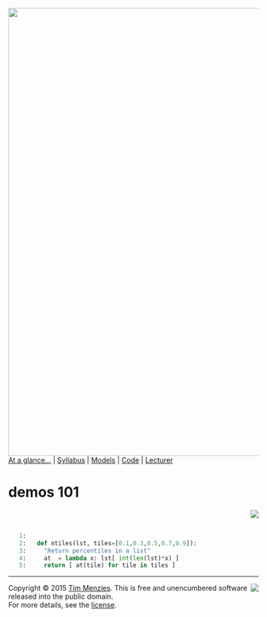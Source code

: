 [<img width=900 src="https://raw.githubusercontent.com/txt/mase/master/img/banner1.png">](https://github.com/txt/mase/blob/master/README.md)   
[At a glance...](https://github.com/txt/mase/blob/master/OVERVIEW.md) |
[Syllabus](https://github.com/txt/mase/blob/master/SYLLABUS.md) |
[Models](https://github.com/txt/mase/blob/master/MODELS.md) |
[Code](https://github.com/txt/mase/tree/master/src) |
[Lecturer](http://menzies.us) 



# demos 101

<a href="ntiles.py#L10-L14"><img align=right src="http://www.hungarianreference.com/i/arrow_out.gif"></a><br clear=all>
```python

   1:   
   2:   def ntiles(lst, tiles=[0.1,0.3,0.5,0.7,0.9]):
   3:     "Return percentiles in a list"
   4:     at  = lambda x: lst[ int(len(lst)*x) ]
   5:     return [ at(tile) for tile in tiles ]
```


_________

<img align=right src="https://raw.githubusercontent.com/txt/mase/master/img/pd-icon.png">Copyright © 2015 [Tim Menzies](http://menzies.us).
This is free and unencumbered software released into the public domain.   
For more details, see the [license](https://github.com/txt/mase/blob/master/LICENSE.md).

